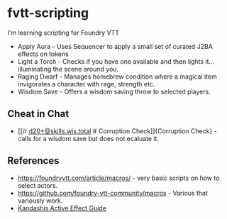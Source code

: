 # fvtt-scripting
I'm learning scripting for Foundry VTT
* Apply Aura - Uses Sequencer to apply a small set of curated J2BA effects on tokens
* Light a Torch - Checks if you have one available and then lights it... illuminating the scene around you.
* Raging Dwarf - Manages homebrew condition where a magical item invigorates a character with rage, strength etc.
* Wisdom Save - Offers a wisdom saving throw to selected players.

## Cheat in Chat
* [[/r d20+@skills.wis.total # Corruption Check]]{Corruption Check} - calls for a wisdom save but does not ecaluate it.
## References
* https://foundryvtt.com/article/macros/ - very basic scripts on how to select actors.
* https://github.com/foundry-vtt-community/macros - Various that variously work.
* [Kandashis Active Effect Guide](https://docs.google.com/document/d/1DuZaIFVq0YulDOvpahrfhZ6dK7LuclIRlGOtT0BIYEo/edit#heading=h.vfzevnk5ryre)
